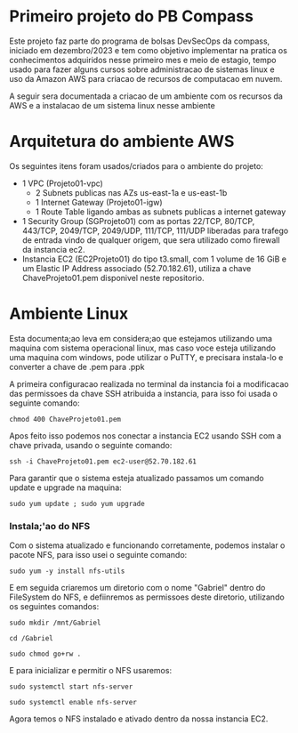 # Primeiro projeto do PB Compass
Este projeto faz parte do programa de bolsas DevSecOps da compass, iniciado em dezembro/2023 e tem como objetivo implementar na pratica os conhecimentos adquiridos nesse primeiro mes e meio de estagio, tempo usado para fazer alguns cursos sobre administracao de sistemas linux e uso da Amazon AWS para criacao de recursos de computacao em nuvem.

A seguir sera documentada a criacao de um ambiente com os recursos da AWS e a instalacao de um sistema linux nesse ambiente

# Arquitetura do ambiente AWS
Os seguintes itens foram usados/criados para o ambiente do projeto:
- 1 VPC (Projeto01-vpc)
  - 2 Subnets publicas nas AZs us-east-1a e us-east-1b
  - 1 Internet Gateway (Projeto01-igw)
  - 1 Route Table ligando ambas as subnets publicas a internet gateway
- 1 Security Group (SGProjeto01) com as portas 22/TCP, 80/TCP, 443/TCP, 2049/TCP, 2049/UDP, 111/TCP, 111/UDP liberadas para trafego de entrada vindo de qualquer origem, que sera utilizado como firewall da instancia ec2.
- Instancia EC2 (EC2Projeto01) do tipo t3.small, com 1 volume de 16 GiB e um Elastic IP Address associado (52.70.182.61), utiliza a chave ChaveProjeto01.pem disponivel neste repositorio. 

# Ambiente Linux
Esta documenta;ao leva em considera;ao que estejamos utilizando uma maquina com sistema operacional linux, mas caso voce esteja utilizando uma maquina com windows, pode utilizar o PuTTY, e precisara instala-lo e converter a chave de .pem para .ppk 

A primeira configuracao realizada no terminal da instancia foi a modificacao das permissoes da chave SSH atribuida a instancia, para isso foi usada o seguinte comando:

`chmod 400 ChaveProjeto01.pem`

Apos feito isso podemos nos conectar a instancia EC2 usando SSH com a chave privada, usando o seguinte comando:

` ssh -i ChaveProjeto01.pem ec2-user@52.70.182.61 `

Para garantir que o sistema esteja atualizado passamos um comando update e upgrade na maquina:

`sudo yum update ; sudo yum upgrade`

### Instala;'ao do NFS

Com o sistema atualizado e funcionando corretamente, podemos instalar o pacote NFS, para isso usei o seguinte comando:

`sudo yum -y install nfs-utils`

E em seguida criaremos um diretorio com o nome "Gabriel" dentro do FileSystem do NFS, e defiinremos as permissoes deste diretorio, utilizando os seguintes comandos:

`sudo mkdir /mnt/Gabriel`

`cd /Gabriel`

`sudo chmod go+rw .`

E para inicializar e permitir o NFS usaremos:

`sudo systemctl start nfs-server`

`sudo systemctl enable nfs-server`

Agora temos o NFS instalado e ativado dentro da nossa instancia EC2.
